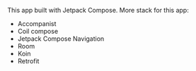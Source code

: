 This app built with Jetpack Compose. More stack for this app:

- Accompanist
- Coil compose
- Jetpack Compose Navigation
- Room
- Koin
- Retrofit
